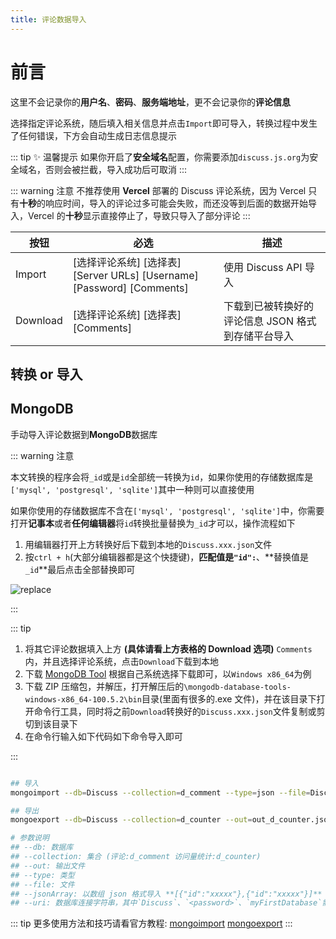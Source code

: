 ```yaml
---
title: 评论数据导入
---
```


# 前言

这里不会记录你的**用户名**、**密码**、**服务端地址**，更不会记录你的**评论信息**

选择指定评论系统，随后填入相关信息并点击`Import`即可导入，转换过程中发生了任何错误，下方会自动生成日志信息提示

::: tip ✨ 温馨提示
如果你开启了**安全域名**配置，你需要添加`discuss.js.org`为安全域名，否则会被拦截，导入成功后可取消
:::

::: warning 注意
不推荐使用 **Vercel** 部署的 Discuss 评论系统，因为 Vercel 只有**十秒**的响应时间，导入的评论过多可能会失败，而还没等到后面的数据开始导入，Vercel 的**十秒**显示直接停止了，导致只导入了部分评论
:::

| 按钮     | 必选                                                                   | 描述                                               |
| -------- | ---------------------------------------------------------------------- | -------------------------------------------------- |
| Import   | [选择评论系统] [选择表] [Server URLs] [Username] [Password] [Comments] | 使用 Discuss API 导入                              |
| Download | [选择评论系统] [选择表] [Comments]                                     | 下载到已被转换好的评论信息 JSON 格式到存储平台导入 |

## 转换 or 导入

<import />

## MongoDB

手动导入评论数据到**MongoDB**数据库

::: warning 注意

本文转换的程序会将`_id`或是`id`全部统一转换为`id`，如果你使用的存储数据库是`['mysql', 'postgresql', 'sqlite']`其中一种则可以直接使用

如果你使用的存储数据库不含在`['mysql', 'postgresql', 'sqlite']`中，你需要打开**记事本**或者**任何编辑器**将`id`转换批量替换为`_id`才可以，操作流程如下

1. 用编辑器打开上方转换好后下载到本地的`Discuss.xxx.json`文件
2. 按`ctrl + h`(大部分编辑器都是这个快捷键)，**匹配值是`"id":`**、**替换值是`_id`**最后点击全部替换即可

![replace](/img/guide/Import/replace.png)

:::

::: tip

1. 将其它评论数据填入上方 **(具体请看上方表格的 Download 选项)** `Comments`内，并且选择评论系统，点击`Download`下载到本地
2. 下载 [MongoDB Tool](https://www.mongodb.com/try/download/database-tools) 根据自己系统选择下载即可，以`Windows x86_64`为例
3. 下载 ZIP 压缩包，并解压，打开解压后的`\mongodb-database-tools-windows-x86_64-100.5.2\bin`目录(里面有很多的.exe 文件)，并在该目录下打开命令行工具，同时将之前`Download`转换好的`Discuss.xxx.json`文件复制或剪切到该目录下
4. 在命令行输入如下代码如下命令导入即可

:::

```bash

## 导入
mongoimport --db=Discuss --collection=d_comment --type=json --file=Discuss.comment.json --jsonArray --uri="mongodb+srv://Discuss:<password>@cluster0.buend.mongodb.net/myFirstDatabase?retryWrites=true&w=majority"

## 导出
mongoexport --db=Discuss --collection=d_counter --out=out_d_counter.json --uri="mongodb+srv://Discuss:<password>@cluster0.buend.mongodb.net/myFirstDatabase?retryWrites=true&w=majority"

# 参数说明
## --db: 数据库
## --collection: 集合 (评论:d_comment 访问量统计:d_counter)
## --out: 输出文件
## --type: 类型
## --file: 文件
## --jsonArray: 以数组 json 格式导入 **[{"id":"xxxxx"},{"id":"xxxxx"}]**
## --uri: 数据库连接字符串，其中`Discuss`、`<password>`、`myFirstDatabase`需要修改为你设置的用户名和密码还有数据库昵称(如果不知道就改成`Discuss`)
```

::: tip
更多使用方法和技巧请看官方教程: [mongoimport](https://docs.mongodb.com/database-tools/mongoimport/) [mongoexport](https://docs.mongodb.com/database-tools/mongoexport/)
:::